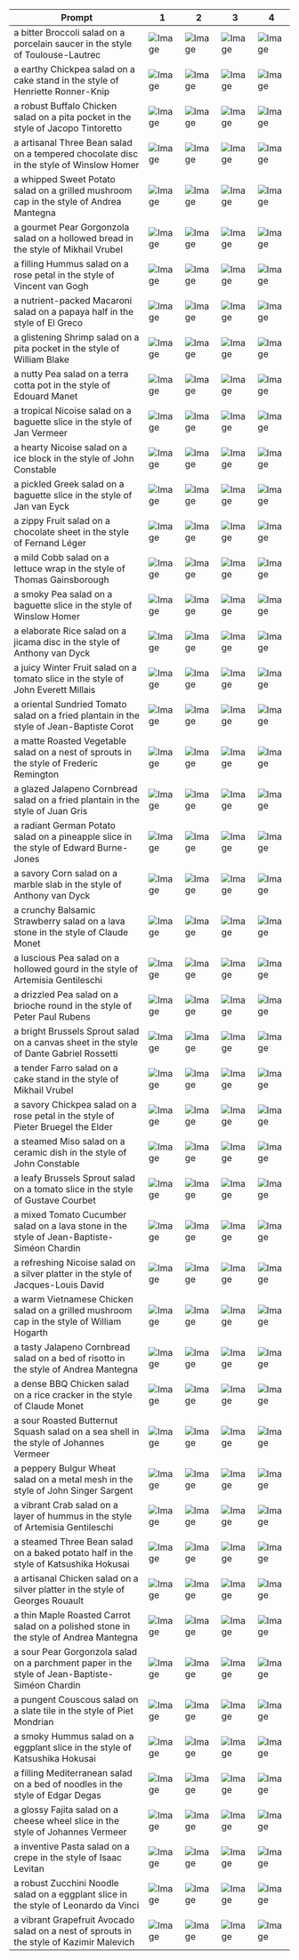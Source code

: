 | Prompt | 1 | 2 | 3 | 4 |
|-|-|-|-|-|
| a bitter Broccoli salad on a porcelain saucer in the style of Toulouse-Lautrec | ![Image](https://salad-benchmark-public-assets.s3.us-east-2.amazonaws.com/sdxl/d7587d33-67f7-45b4-aa65-ff886e704f10-0.jpg) | ![Image](https://salad-benchmark-public-assets.s3.us-east-2.amazonaws.com/sdxl/d7587d33-67f7-45b4-aa65-ff886e704f10-1.jpg) | ![Image](https://salad-benchmark-public-assets.s3.us-east-2.amazonaws.com/sdxl/d7587d33-67f7-45b4-aa65-ff886e704f10-2.jpg) | ![Image](https://salad-benchmark-public-assets.s3.us-east-2.amazonaws.com/sdxl/d7587d33-67f7-45b4-aa65-ff886e704f10-3.jpg) |
| a earthy Chickpea salad on a cake stand in the style of Henriette Ronner-Knip | ![Image](https://salad-benchmark-public-assets.s3.us-east-2.amazonaws.com/sdxl/a05eb839-0c36-4fac-a88e-3e8e4bdc3a10-0.jpg) | ![Image](https://salad-benchmark-public-assets.s3.us-east-2.amazonaws.com/sdxl/a05eb839-0c36-4fac-a88e-3e8e4bdc3a10-1.jpg) | ![Image](https://salad-benchmark-public-assets.s3.us-east-2.amazonaws.com/sdxl/a05eb839-0c36-4fac-a88e-3e8e4bdc3a10-2.jpg) | ![Image](https://salad-benchmark-public-assets.s3.us-east-2.amazonaws.com/sdxl/a05eb839-0c36-4fac-a88e-3e8e4bdc3a10-3.jpg) |
| a robust Buffalo Chicken salad on a pita pocket in the style of Jacopo Tintoretto | ![Image](https://salad-benchmark-public-assets.s3.us-east-2.amazonaws.com/sdxl/d23461a0-c2ba-4e83-93cc-be7f49b4079c-0.jpg) | ![Image](https://salad-benchmark-public-assets.s3.us-east-2.amazonaws.com/sdxl/d23461a0-c2ba-4e83-93cc-be7f49b4079c-1.jpg) | ![Image](https://salad-benchmark-public-assets.s3.us-east-2.amazonaws.com/sdxl/d23461a0-c2ba-4e83-93cc-be7f49b4079c-2.jpg) | ![Image](https://salad-benchmark-public-assets.s3.us-east-2.amazonaws.com/sdxl/d23461a0-c2ba-4e83-93cc-be7f49b4079c-3.jpg) |
| a artisanal Three Bean salad on a tempered chocolate disc in the style of Winslow Homer | ![Image](https://salad-benchmark-public-assets.s3.us-east-2.amazonaws.com/sdxl/a6f0b185-5f4f-44ca-a716-71eb00c65a6d-0.jpg) | ![Image](https://salad-benchmark-public-assets.s3.us-east-2.amazonaws.com/sdxl/a6f0b185-5f4f-44ca-a716-71eb00c65a6d-1.jpg) | ![Image](https://salad-benchmark-public-assets.s3.us-east-2.amazonaws.com/sdxl/a6f0b185-5f4f-44ca-a716-71eb00c65a6d-2.jpg) | ![Image](https://salad-benchmark-public-assets.s3.us-east-2.amazonaws.com/sdxl/a6f0b185-5f4f-44ca-a716-71eb00c65a6d-3.jpg) |
| a whipped Sweet Potato salad on a grilled mushroom cap in the style of Andrea Mantegna | ![Image](https://salad-benchmark-public-assets.s3.us-east-2.amazonaws.com/sdxl/aaf881fc-516c-4981-80a2-3a36428ed5e3-0.jpg) | ![Image](https://salad-benchmark-public-assets.s3.us-east-2.amazonaws.com/sdxl/aaf881fc-516c-4981-80a2-3a36428ed5e3-1.jpg) | ![Image](https://salad-benchmark-public-assets.s3.us-east-2.amazonaws.com/sdxl/aaf881fc-516c-4981-80a2-3a36428ed5e3-2.jpg) | ![Image](https://salad-benchmark-public-assets.s3.us-east-2.amazonaws.com/sdxl/aaf881fc-516c-4981-80a2-3a36428ed5e3-3.jpg) |
| a gourmet Pear Gorgonzola salad on a hollowed bread in the style of Mikhail Vrubel | ![Image](https://salad-benchmark-public-assets.s3.us-east-2.amazonaws.com/sdxl/a5de9004-2bb7-471f-88e4-bc0b4861108c-0.jpg) | ![Image](https://salad-benchmark-public-assets.s3.us-east-2.amazonaws.com/sdxl/a5de9004-2bb7-471f-88e4-bc0b4861108c-1.jpg) | ![Image](https://salad-benchmark-public-assets.s3.us-east-2.amazonaws.com/sdxl/a5de9004-2bb7-471f-88e4-bc0b4861108c-2.jpg) | ![Image](https://salad-benchmark-public-assets.s3.us-east-2.amazonaws.com/sdxl/a5de9004-2bb7-471f-88e4-bc0b4861108c-3.jpg) |
| a filling Hummus salad on a rose petal in the style of Vincent van Gogh | ![Image](https://salad-benchmark-public-assets.s3.us-east-2.amazonaws.com/sdxl/82875626-cae3-4582-ac52-a27271d32711-0.jpg) | ![Image](https://salad-benchmark-public-assets.s3.us-east-2.amazonaws.com/sdxl/82875626-cae3-4582-ac52-a27271d32711-1.jpg) | ![Image](https://salad-benchmark-public-assets.s3.us-east-2.amazonaws.com/sdxl/82875626-cae3-4582-ac52-a27271d32711-2.jpg) | ![Image](https://salad-benchmark-public-assets.s3.us-east-2.amazonaws.com/sdxl/82875626-cae3-4582-ac52-a27271d32711-3.jpg) |
| a nutrient-packed Macaroni salad on a papaya half in the style of El Greco | ![Image](https://salad-benchmark-public-assets.s3.us-east-2.amazonaws.com/sdxl/73cce307-5ff9-4c3d-b7fe-20eaf324578b-0.jpg) | ![Image](https://salad-benchmark-public-assets.s3.us-east-2.amazonaws.com/sdxl/73cce307-5ff9-4c3d-b7fe-20eaf324578b-1.jpg) | ![Image](https://salad-benchmark-public-assets.s3.us-east-2.amazonaws.com/sdxl/73cce307-5ff9-4c3d-b7fe-20eaf324578b-2.jpg) | ![Image](https://salad-benchmark-public-assets.s3.us-east-2.amazonaws.com/sdxl/73cce307-5ff9-4c3d-b7fe-20eaf324578b-3.jpg) |
| a glistening Shrimp salad on a pita pocket in the style of William Blake | ![Image](https://salad-benchmark-public-assets.s3.us-east-2.amazonaws.com/sdxl/09a0e818-35cd-433d-8e0c-1068853c54cf-0.jpg) | ![Image](https://salad-benchmark-public-assets.s3.us-east-2.amazonaws.com/sdxl/09a0e818-35cd-433d-8e0c-1068853c54cf-1.jpg) | ![Image](https://salad-benchmark-public-assets.s3.us-east-2.amazonaws.com/sdxl/09a0e818-35cd-433d-8e0c-1068853c54cf-2.jpg) | ![Image](https://salad-benchmark-public-assets.s3.us-east-2.amazonaws.com/sdxl/09a0e818-35cd-433d-8e0c-1068853c54cf-3.jpg) |
| a nutty Pea salad on a terra cotta pot in the style of Edouard Manet | ![Image](https://salad-benchmark-public-assets.s3.us-east-2.amazonaws.com/sdxl/22494e16-e891-4187-bfdd-275840fe4e51-0.jpg) | ![Image](https://salad-benchmark-public-assets.s3.us-east-2.amazonaws.com/sdxl/22494e16-e891-4187-bfdd-275840fe4e51-1.jpg) | ![Image](https://salad-benchmark-public-assets.s3.us-east-2.amazonaws.com/sdxl/22494e16-e891-4187-bfdd-275840fe4e51-2.jpg) | ![Image](https://salad-benchmark-public-assets.s3.us-east-2.amazonaws.com/sdxl/22494e16-e891-4187-bfdd-275840fe4e51-3.jpg) |
| a tropical Nicoise salad on a baguette slice in the style of Jan Vermeer | ![Image](https://salad-benchmark-public-assets.s3.us-east-2.amazonaws.com/sdxl/16a92e1a-98a3-449b-82ff-316c5fece793-0.jpg) | ![Image](https://salad-benchmark-public-assets.s3.us-east-2.amazonaws.com/sdxl/16a92e1a-98a3-449b-82ff-316c5fece793-1.jpg) | ![Image](https://salad-benchmark-public-assets.s3.us-east-2.amazonaws.com/sdxl/16a92e1a-98a3-449b-82ff-316c5fece793-2.jpg) | ![Image](https://salad-benchmark-public-assets.s3.us-east-2.amazonaws.com/sdxl/16a92e1a-98a3-449b-82ff-316c5fece793-3.jpg) |
| a hearty Nicoise salad on a ice block in the style of John Constable | ![Image](https://salad-benchmark-public-assets.s3.us-east-2.amazonaws.com/sdxl/840feac7-80c3-4445-a6a1-3ab010e69e36-0.jpg) | ![Image](https://salad-benchmark-public-assets.s3.us-east-2.amazonaws.com/sdxl/840feac7-80c3-4445-a6a1-3ab010e69e36-1.jpg) | ![Image](https://salad-benchmark-public-assets.s3.us-east-2.amazonaws.com/sdxl/840feac7-80c3-4445-a6a1-3ab010e69e36-2.jpg) | ![Image](https://salad-benchmark-public-assets.s3.us-east-2.amazonaws.com/sdxl/840feac7-80c3-4445-a6a1-3ab010e69e36-3.jpg) |
| a pickled Greek salad on a baguette slice in the style of Jan van Eyck | ![Image](https://salad-benchmark-public-assets.s3.us-east-2.amazonaws.com/sdxl/910f4736-1e4d-45f9-b785-a3b9bf080c3a-0.jpg) | ![Image](https://salad-benchmark-public-assets.s3.us-east-2.amazonaws.com/sdxl/910f4736-1e4d-45f9-b785-a3b9bf080c3a-1.jpg) | ![Image](https://salad-benchmark-public-assets.s3.us-east-2.amazonaws.com/sdxl/910f4736-1e4d-45f9-b785-a3b9bf080c3a-2.jpg) | ![Image](https://salad-benchmark-public-assets.s3.us-east-2.amazonaws.com/sdxl/910f4736-1e4d-45f9-b785-a3b9bf080c3a-3.jpg) |
| a zippy Fruit salad on a chocolate sheet in the style of Fernand Léger | ![Image](https://salad-benchmark-public-assets.s3.us-east-2.amazonaws.com/sdxl/98b0f5e9-3e20-4b00-812c-9882cd0c31d1-0.jpg) | ![Image](https://salad-benchmark-public-assets.s3.us-east-2.amazonaws.com/sdxl/98b0f5e9-3e20-4b00-812c-9882cd0c31d1-1.jpg) | ![Image](https://salad-benchmark-public-assets.s3.us-east-2.amazonaws.com/sdxl/98b0f5e9-3e20-4b00-812c-9882cd0c31d1-2.jpg) | ![Image](https://salad-benchmark-public-assets.s3.us-east-2.amazonaws.com/sdxl/98b0f5e9-3e20-4b00-812c-9882cd0c31d1-3.jpg) |
| a mild Cobb salad on a lettuce wrap in the style of Thomas Gainsborough | ![Image](https://salad-benchmark-public-assets.s3.us-east-2.amazonaws.com/sdxl/e61bdad8-4994-481d-bbfa-3686cdb8f18d-0.jpg) | ![Image](https://salad-benchmark-public-assets.s3.us-east-2.amazonaws.com/sdxl/e61bdad8-4994-481d-bbfa-3686cdb8f18d-1.jpg) | ![Image](https://salad-benchmark-public-assets.s3.us-east-2.amazonaws.com/sdxl/e61bdad8-4994-481d-bbfa-3686cdb8f18d-2.jpg) | ![Image](https://salad-benchmark-public-assets.s3.us-east-2.amazonaws.com/sdxl/e61bdad8-4994-481d-bbfa-3686cdb8f18d-3.jpg) |
| a smoky Pea salad on a baguette slice in the style of Winslow Homer | ![Image](https://salad-benchmark-public-assets.s3.us-east-2.amazonaws.com/sdxl/d71cdf66-bf13-43de-89d4-26069e4ccaa4-0.jpg) | ![Image](https://salad-benchmark-public-assets.s3.us-east-2.amazonaws.com/sdxl/d71cdf66-bf13-43de-89d4-26069e4ccaa4-1.jpg) | ![Image](https://salad-benchmark-public-assets.s3.us-east-2.amazonaws.com/sdxl/d71cdf66-bf13-43de-89d4-26069e4ccaa4-2.jpg) | ![Image](https://salad-benchmark-public-assets.s3.us-east-2.amazonaws.com/sdxl/d71cdf66-bf13-43de-89d4-26069e4ccaa4-3.jpg) |
| a elaborate Rice salad on a jicama disc in the style of Anthony van Dyck | ![Image](https://salad-benchmark-public-assets.s3.us-east-2.amazonaws.com/sdxl/28d1f4c0-6019-437b-8cd4-fcdda4bb442a-0.jpg) | ![Image](https://salad-benchmark-public-assets.s3.us-east-2.amazonaws.com/sdxl/28d1f4c0-6019-437b-8cd4-fcdda4bb442a-1.jpg) | ![Image](https://salad-benchmark-public-assets.s3.us-east-2.amazonaws.com/sdxl/28d1f4c0-6019-437b-8cd4-fcdda4bb442a-2.jpg) | ![Image](https://salad-benchmark-public-assets.s3.us-east-2.amazonaws.com/sdxl/28d1f4c0-6019-437b-8cd4-fcdda4bb442a-3.jpg) |
| a juicy Winter Fruit salad on a tomato slice in the style of John Everett Millais | ![Image](https://salad-benchmark-public-assets.s3.us-east-2.amazonaws.com/sdxl/37b67948-9652-44ed-9c37-d3e18538c9d5-0.jpg) | ![Image](https://salad-benchmark-public-assets.s3.us-east-2.amazonaws.com/sdxl/37b67948-9652-44ed-9c37-d3e18538c9d5-1.jpg) | ![Image](https://salad-benchmark-public-assets.s3.us-east-2.amazonaws.com/sdxl/37b67948-9652-44ed-9c37-d3e18538c9d5-2.jpg) | ![Image](https://salad-benchmark-public-assets.s3.us-east-2.amazonaws.com/sdxl/37b67948-9652-44ed-9c37-d3e18538c9d5-3.jpg) |
| a oriental Sundried Tomato salad on a fried plantain in the style of Jean-Baptiste Corot | ![Image](https://salad-benchmark-public-assets.s3.us-east-2.amazonaws.com/sdxl/4dfb34a3-10a7-4467-9a29-108786530a51-0.jpg) | ![Image](https://salad-benchmark-public-assets.s3.us-east-2.amazonaws.com/sdxl/4dfb34a3-10a7-4467-9a29-108786530a51-1.jpg) | ![Image](https://salad-benchmark-public-assets.s3.us-east-2.amazonaws.com/sdxl/4dfb34a3-10a7-4467-9a29-108786530a51-2.jpg) | ![Image](https://salad-benchmark-public-assets.s3.us-east-2.amazonaws.com/sdxl/4dfb34a3-10a7-4467-9a29-108786530a51-3.jpg) |
| a matte Roasted Vegetable salad on a nest of sprouts in the style of Frederic Remington | ![Image](https://salad-benchmark-public-assets.s3.us-east-2.amazonaws.com/sdxl/7a590f2d-794e-470d-8404-86b10168ca1e-0.jpg) | ![Image](https://salad-benchmark-public-assets.s3.us-east-2.amazonaws.com/sdxl/7a590f2d-794e-470d-8404-86b10168ca1e-1.jpg) | ![Image](https://salad-benchmark-public-assets.s3.us-east-2.amazonaws.com/sdxl/7a590f2d-794e-470d-8404-86b10168ca1e-2.jpg) | ![Image](https://salad-benchmark-public-assets.s3.us-east-2.amazonaws.com/sdxl/7a590f2d-794e-470d-8404-86b10168ca1e-3.jpg) |
| a glazed Jalapeno Cornbread salad on a fried plantain in the style of Juan Gris | ![Image](https://salad-benchmark-public-assets.s3.us-east-2.amazonaws.com/sdxl/3b1cf16d-d950-4aca-a401-51470f621074-0.jpg) | ![Image](https://salad-benchmark-public-assets.s3.us-east-2.amazonaws.com/sdxl/3b1cf16d-d950-4aca-a401-51470f621074-1.jpg) | ![Image](https://salad-benchmark-public-assets.s3.us-east-2.amazonaws.com/sdxl/3b1cf16d-d950-4aca-a401-51470f621074-2.jpg) | ![Image](https://salad-benchmark-public-assets.s3.us-east-2.amazonaws.com/sdxl/3b1cf16d-d950-4aca-a401-51470f621074-3.jpg) |
| a radiant German Potato salad on a pineapple slice in the style of Edward Burne-Jones | ![Image](https://salad-benchmark-public-assets.s3.us-east-2.amazonaws.com/sdxl/fe1baa21-c6e0-4094-9316-892f355121e4-0.jpg) | ![Image](https://salad-benchmark-public-assets.s3.us-east-2.amazonaws.com/sdxl/fe1baa21-c6e0-4094-9316-892f355121e4-1.jpg) | ![Image](https://salad-benchmark-public-assets.s3.us-east-2.amazonaws.com/sdxl/fe1baa21-c6e0-4094-9316-892f355121e4-2.jpg) | ![Image](https://salad-benchmark-public-assets.s3.us-east-2.amazonaws.com/sdxl/fe1baa21-c6e0-4094-9316-892f355121e4-3.jpg) |
| a savory Corn salad on a marble slab in the style of Anthony van Dyck | ![Image](https://salad-benchmark-public-assets.s3.us-east-2.amazonaws.com/sdxl/eb950420-8930-4f05-a796-3e4b2f1a9e4f-0.jpg) | ![Image](https://salad-benchmark-public-assets.s3.us-east-2.amazonaws.com/sdxl/eb950420-8930-4f05-a796-3e4b2f1a9e4f-1.jpg) | ![Image](https://salad-benchmark-public-assets.s3.us-east-2.amazonaws.com/sdxl/eb950420-8930-4f05-a796-3e4b2f1a9e4f-2.jpg) | ![Image](https://salad-benchmark-public-assets.s3.us-east-2.amazonaws.com/sdxl/eb950420-8930-4f05-a796-3e4b2f1a9e4f-3.jpg) |
| a crunchy Balsamic Strawberry salad on a lava stone in the style of Claude Monet | ![Image](https://salad-benchmark-public-assets.s3.us-east-2.amazonaws.com/sdxl/ca387b47-a24f-47b5-a65e-10fe0de90c5f-0.jpg) | ![Image](https://salad-benchmark-public-assets.s3.us-east-2.amazonaws.com/sdxl/ca387b47-a24f-47b5-a65e-10fe0de90c5f-1.jpg) | ![Image](https://salad-benchmark-public-assets.s3.us-east-2.amazonaws.com/sdxl/ca387b47-a24f-47b5-a65e-10fe0de90c5f-2.jpg) | ![Image](https://salad-benchmark-public-assets.s3.us-east-2.amazonaws.com/sdxl/ca387b47-a24f-47b5-a65e-10fe0de90c5f-3.jpg) |
| a luscious Pea salad on a hollowed gourd in the style of Artemisia Gentileschi | ![Image](https://salad-benchmark-public-assets.s3.us-east-2.amazonaws.com/sdxl/9f6de0c5-b44f-41fc-a7f0-f28a4c64e933-0.jpg) | ![Image](https://salad-benchmark-public-assets.s3.us-east-2.amazonaws.com/sdxl/9f6de0c5-b44f-41fc-a7f0-f28a4c64e933-1.jpg) | ![Image](https://salad-benchmark-public-assets.s3.us-east-2.amazonaws.com/sdxl/9f6de0c5-b44f-41fc-a7f0-f28a4c64e933-2.jpg) | ![Image](https://salad-benchmark-public-assets.s3.us-east-2.amazonaws.com/sdxl/9f6de0c5-b44f-41fc-a7f0-f28a4c64e933-3.jpg) |
| a drizzled Pea salad on a brioche round in the style of Peter Paul Rubens | ![Image](https://salad-benchmark-public-assets.s3.us-east-2.amazonaws.com/sdxl/af5d4014-a5e7-452a-882e-4c6472dc5a31-0.jpg) | ![Image](https://salad-benchmark-public-assets.s3.us-east-2.amazonaws.com/sdxl/af5d4014-a5e7-452a-882e-4c6472dc5a31-1.jpg) | ![Image](https://salad-benchmark-public-assets.s3.us-east-2.amazonaws.com/sdxl/af5d4014-a5e7-452a-882e-4c6472dc5a31-2.jpg) | ![Image](https://salad-benchmark-public-assets.s3.us-east-2.amazonaws.com/sdxl/af5d4014-a5e7-452a-882e-4c6472dc5a31-3.jpg) |
| a bright Brussels Sprout salad on a canvas sheet in the style of Dante Gabriel Rossetti | ![Image](https://salad-benchmark-public-assets.s3.us-east-2.amazonaws.com/sdxl/7ce9e8b0-7b92-42d6-9e02-54652a5a916e-0.jpg) | ![Image](https://salad-benchmark-public-assets.s3.us-east-2.amazonaws.com/sdxl/7ce9e8b0-7b92-42d6-9e02-54652a5a916e-1.jpg) | ![Image](https://salad-benchmark-public-assets.s3.us-east-2.amazonaws.com/sdxl/7ce9e8b0-7b92-42d6-9e02-54652a5a916e-2.jpg) | ![Image](https://salad-benchmark-public-assets.s3.us-east-2.amazonaws.com/sdxl/7ce9e8b0-7b92-42d6-9e02-54652a5a916e-3.jpg) |
| a tender Farro salad on a cake stand in the style of Mikhail Vrubel | ![Image](https://salad-benchmark-public-assets.s3.us-east-2.amazonaws.com/sdxl/5c8f49f5-4227-4e91-814f-7acf206ca435-0.jpg) | ![Image](https://salad-benchmark-public-assets.s3.us-east-2.amazonaws.com/sdxl/5c8f49f5-4227-4e91-814f-7acf206ca435-1.jpg) | ![Image](https://salad-benchmark-public-assets.s3.us-east-2.amazonaws.com/sdxl/5c8f49f5-4227-4e91-814f-7acf206ca435-2.jpg) | ![Image](https://salad-benchmark-public-assets.s3.us-east-2.amazonaws.com/sdxl/5c8f49f5-4227-4e91-814f-7acf206ca435-3.jpg) |
| a savory Chickpea salad on a rose petal in the style of Pieter Bruegel the Elder | ![Image](https://salad-benchmark-public-assets.s3.us-east-2.amazonaws.com/sdxl/6392fa36-20d1-440b-840a-77b5a0b81eaa-0.jpg) | ![Image](https://salad-benchmark-public-assets.s3.us-east-2.amazonaws.com/sdxl/6392fa36-20d1-440b-840a-77b5a0b81eaa-1.jpg) | ![Image](https://salad-benchmark-public-assets.s3.us-east-2.amazonaws.com/sdxl/6392fa36-20d1-440b-840a-77b5a0b81eaa-2.jpg) | ![Image](https://salad-benchmark-public-assets.s3.us-east-2.amazonaws.com/sdxl/6392fa36-20d1-440b-840a-77b5a0b81eaa-3.jpg) |
| a steamed Miso salad on a ceramic dish in the style of John Constable | ![Image](https://salad-benchmark-public-assets.s3.us-east-2.amazonaws.com/sdxl/f238e6dd-b75b-48b9-a955-2b25dd991c62-0.jpg) | ![Image](https://salad-benchmark-public-assets.s3.us-east-2.amazonaws.com/sdxl/f238e6dd-b75b-48b9-a955-2b25dd991c62-1.jpg) | ![Image](https://salad-benchmark-public-assets.s3.us-east-2.amazonaws.com/sdxl/f238e6dd-b75b-48b9-a955-2b25dd991c62-2.jpg) | ![Image](https://salad-benchmark-public-assets.s3.us-east-2.amazonaws.com/sdxl/f238e6dd-b75b-48b9-a955-2b25dd991c62-3.jpg) |
| a leafy Brussels Sprout salad on a tomato slice in the style of Gustave Courbet | ![Image](https://salad-benchmark-public-assets.s3.us-east-2.amazonaws.com/sdxl/21edb33d-a626-4c37-96f2-fe4937652d11-0.jpg) | ![Image](https://salad-benchmark-public-assets.s3.us-east-2.amazonaws.com/sdxl/21edb33d-a626-4c37-96f2-fe4937652d11-1.jpg) | ![Image](https://salad-benchmark-public-assets.s3.us-east-2.amazonaws.com/sdxl/21edb33d-a626-4c37-96f2-fe4937652d11-2.jpg) | ![Image](https://salad-benchmark-public-assets.s3.us-east-2.amazonaws.com/sdxl/21edb33d-a626-4c37-96f2-fe4937652d11-3.jpg) |
| a mixed Tomato Cucumber salad on a lava stone in the style of Jean-Baptiste-Siméon Chardin | ![Image](https://salad-benchmark-public-assets.s3.us-east-2.amazonaws.com/sdxl/6c1d9ca9-ce71-47ac-8c6e-19ecd5ee8aea-0.jpg) | ![Image](https://salad-benchmark-public-assets.s3.us-east-2.amazonaws.com/sdxl/6c1d9ca9-ce71-47ac-8c6e-19ecd5ee8aea-1.jpg) | ![Image](https://salad-benchmark-public-assets.s3.us-east-2.amazonaws.com/sdxl/6c1d9ca9-ce71-47ac-8c6e-19ecd5ee8aea-2.jpg) | ![Image](https://salad-benchmark-public-assets.s3.us-east-2.amazonaws.com/sdxl/6c1d9ca9-ce71-47ac-8c6e-19ecd5ee8aea-3.jpg) |
| a refreshing Nicoise salad on a silver platter in the style of Jacques-Louis David | ![Image](https://salad-benchmark-public-assets.s3.us-east-2.amazonaws.com/sdxl/115f3bf2-68c8-4e54-8afb-ba1256dfdf6b-0.jpg) | ![Image](https://salad-benchmark-public-assets.s3.us-east-2.amazonaws.com/sdxl/115f3bf2-68c8-4e54-8afb-ba1256dfdf6b-1.jpg) | ![Image](https://salad-benchmark-public-assets.s3.us-east-2.amazonaws.com/sdxl/115f3bf2-68c8-4e54-8afb-ba1256dfdf6b-2.jpg) | ![Image](https://salad-benchmark-public-assets.s3.us-east-2.amazonaws.com/sdxl/115f3bf2-68c8-4e54-8afb-ba1256dfdf6b-3.jpg) |
| a warm Vietnamese Chicken salad on a grilled mushroom cap in the style of William Hogarth | ![Image](https://salad-benchmark-public-assets.s3.us-east-2.amazonaws.com/sdxl/ea53c951-785a-4ff5-86c6-7247147db6d2-0.jpg) | ![Image](https://salad-benchmark-public-assets.s3.us-east-2.amazonaws.com/sdxl/ea53c951-785a-4ff5-86c6-7247147db6d2-1.jpg) | ![Image](https://salad-benchmark-public-assets.s3.us-east-2.amazonaws.com/sdxl/ea53c951-785a-4ff5-86c6-7247147db6d2-2.jpg) | ![Image](https://salad-benchmark-public-assets.s3.us-east-2.amazonaws.com/sdxl/ea53c951-785a-4ff5-86c6-7247147db6d2-3.jpg) |
| a tasty Jalapeno Cornbread salad on a bed of risotto in the style of Andrea Mantegna | ![Image](https://salad-benchmark-public-assets.s3.us-east-2.amazonaws.com/sdxl/8d67491b-0a54-4de2-92ba-24b230ccc523-0.jpg) | ![Image](https://salad-benchmark-public-assets.s3.us-east-2.amazonaws.com/sdxl/8d67491b-0a54-4de2-92ba-24b230ccc523-1.jpg) | ![Image](https://salad-benchmark-public-assets.s3.us-east-2.amazonaws.com/sdxl/8d67491b-0a54-4de2-92ba-24b230ccc523-2.jpg) | ![Image](https://salad-benchmark-public-assets.s3.us-east-2.amazonaws.com/sdxl/8d67491b-0a54-4de2-92ba-24b230ccc523-3.jpg) |
| a dense BBQ Chicken salad on a rice cracker in the style of Claude Monet | ![Image](https://salad-benchmark-public-assets.s3.us-east-2.amazonaws.com/sdxl/365b293f-c408-49b7-9f71-620964a34d05-0.jpg) | ![Image](https://salad-benchmark-public-assets.s3.us-east-2.amazonaws.com/sdxl/365b293f-c408-49b7-9f71-620964a34d05-1.jpg) | ![Image](https://salad-benchmark-public-assets.s3.us-east-2.amazonaws.com/sdxl/365b293f-c408-49b7-9f71-620964a34d05-2.jpg) | ![Image](https://salad-benchmark-public-assets.s3.us-east-2.amazonaws.com/sdxl/365b293f-c408-49b7-9f71-620964a34d05-3.jpg) |
| a sour Roasted Butternut Squash salad on a sea shell in the style of Johannes Vermeer | ![Image](https://salad-benchmark-public-assets.s3.us-east-2.amazonaws.com/sdxl/003de8e4-f3ca-4fe0-8488-78c061bff69c-0.jpg) | ![Image](https://salad-benchmark-public-assets.s3.us-east-2.amazonaws.com/sdxl/003de8e4-f3ca-4fe0-8488-78c061bff69c-1.jpg) | ![Image](https://salad-benchmark-public-assets.s3.us-east-2.amazonaws.com/sdxl/003de8e4-f3ca-4fe0-8488-78c061bff69c-2.jpg) | ![Image](https://salad-benchmark-public-assets.s3.us-east-2.amazonaws.com/sdxl/003de8e4-f3ca-4fe0-8488-78c061bff69c-3.jpg) |
| a peppery Bulgur Wheat salad on a metal mesh in the style of John Singer Sargent | ![Image](https://salad-benchmark-public-assets.s3.us-east-2.amazonaws.com/sdxl/552e16e6-8f82-4fee-9062-53ee91328e90-0.jpg) | ![Image](https://salad-benchmark-public-assets.s3.us-east-2.amazonaws.com/sdxl/552e16e6-8f82-4fee-9062-53ee91328e90-1.jpg) | ![Image](https://salad-benchmark-public-assets.s3.us-east-2.amazonaws.com/sdxl/552e16e6-8f82-4fee-9062-53ee91328e90-2.jpg) | ![Image](https://salad-benchmark-public-assets.s3.us-east-2.amazonaws.com/sdxl/552e16e6-8f82-4fee-9062-53ee91328e90-3.jpg) |
| a vibrant Crab salad on a layer of hummus in the style of Artemisia Gentileschi | ![Image](https://salad-benchmark-public-assets.s3.us-east-2.amazonaws.com/sdxl/96837fe4-92c5-4a04-aaca-f12ba2b1ba6c-0.jpg) | ![Image](https://salad-benchmark-public-assets.s3.us-east-2.amazonaws.com/sdxl/96837fe4-92c5-4a04-aaca-f12ba2b1ba6c-1.jpg) | ![Image](https://salad-benchmark-public-assets.s3.us-east-2.amazonaws.com/sdxl/96837fe4-92c5-4a04-aaca-f12ba2b1ba6c-2.jpg) | ![Image](https://salad-benchmark-public-assets.s3.us-east-2.amazonaws.com/sdxl/96837fe4-92c5-4a04-aaca-f12ba2b1ba6c-3.jpg) |
| a steamed Three Bean salad on a baked potato half in the style of Katsushika Hokusai | ![Image](https://salad-benchmark-public-assets.s3.us-east-2.amazonaws.com/sdxl/e80516e8-e790-48d7-8195-db33c2ca5598-0.jpg) | ![Image](https://salad-benchmark-public-assets.s3.us-east-2.amazonaws.com/sdxl/e80516e8-e790-48d7-8195-db33c2ca5598-1.jpg) | ![Image](https://salad-benchmark-public-assets.s3.us-east-2.amazonaws.com/sdxl/e80516e8-e790-48d7-8195-db33c2ca5598-2.jpg) | ![Image](https://salad-benchmark-public-assets.s3.us-east-2.amazonaws.com/sdxl/e80516e8-e790-48d7-8195-db33c2ca5598-3.jpg) |
| a artisanal Chicken salad on a silver platter in the style of Georges Rouault | ![Image](https://salad-benchmark-public-assets.s3.us-east-2.amazonaws.com/sdxl/3b34e0ea-bc15-4b3d-ab33-52a6722a31b8-0.jpg) | ![Image](https://salad-benchmark-public-assets.s3.us-east-2.amazonaws.com/sdxl/3b34e0ea-bc15-4b3d-ab33-52a6722a31b8-1.jpg) | ![Image](https://salad-benchmark-public-assets.s3.us-east-2.amazonaws.com/sdxl/3b34e0ea-bc15-4b3d-ab33-52a6722a31b8-2.jpg) | ![Image](https://salad-benchmark-public-assets.s3.us-east-2.amazonaws.com/sdxl/3b34e0ea-bc15-4b3d-ab33-52a6722a31b8-3.jpg) |
| a thin Maple Roasted Carrot salad on a polished stone in the style of Andrea Mantegna | ![Image](https://salad-benchmark-public-assets.s3.us-east-2.amazonaws.com/sdxl/9531f83a-2c3f-4d57-9ff1-0ca31b367c1a-0.jpg) | ![Image](https://salad-benchmark-public-assets.s3.us-east-2.amazonaws.com/sdxl/9531f83a-2c3f-4d57-9ff1-0ca31b367c1a-1.jpg) | ![Image](https://salad-benchmark-public-assets.s3.us-east-2.amazonaws.com/sdxl/9531f83a-2c3f-4d57-9ff1-0ca31b367c1a-2.jpg) | ![Image](https://salad-benchmark-public-assets.s3.us-east-2.amazonaws.com/sdxl/9531f83a-2c3f-4d57-9ff1-0ca31b367c1a-3.jpg) |
| a sour Pear Gorgonzola salad on a parchment paper in the style of Jean-Baptiste-Siméon Chardin | ![Image](https://salad-benchmark-public-assets.s3.us-east-2.amazonaws.com/sdxl/43740628-4227-4a5b-bce6-19ff139e4ef0-0.jpg) | ![Image](https://salad-benchmark-public-assets.s3.us-east-2.amazonaws.com/sdxl/43740628-4227-4a5b-bce6-19ff139e4ef0-1.jpg) | ![Image](https://salad-benchmark-public-assets.s3.us-east-2.amazonaws.com/sdxl/43740628-4227-4a5b-bce6-19ff139e4ef0-2.jpg) | ![Image](https://salad-benchmark-public-assets.s3.us-east-2.amazonaws.com/sdxl/43740628-4227-4a5b-bce6-19ff139e4ef0-3.jpg) |
| a pungent Couscous salad on a slate tile in the style of Piet Mondrian | ![Image](https://salad-benchmark-public-assets.s3.us-east-2.amazonaws.com/sdxl/a95c2591-8d72-4c13-a153-132d5e988551-0.jpg) | ![Image](https://salad-benchmark-public-assets.s3.us-east-2.amazonaws.com/sdxl/a95c2591-8d72-4c13-a153-132d5e988551-1.jpg) | ![Image](https://salad-benchmark-public-assets.s3.us-east-2.amazonaws.com/sdxl/a95c2591-8d72-4c13-a153-132d5e988551-2.jpg) | ![Image](https://salad-benchmark-public-assets.s3.us-east-2.amazonaws.com/sdxl/a95c2591-8d72-4c13-a153-132d5e988551-3.jpg) |
| a smoky Hummus salad on a eggplant slice in the style of Katsushika Hokusai | ![Image](https://salad-benchmark-public-assets.s3.us-east-2.amazonaws.com/sdxl/e2c7dff8-4233-4bc6-a588-c800ace35ee3-0.jpg) | ![Image](https://salad-benchmark-public-assets.s3.us-east-2.amazonaws.com/sdxl/e2c7dff8-4233-4bc6-a588-c800ace35ee3-1.jpg) | ![Image](https://salad-benchmark-public-assets.s3.us-east-2.amazonaws.com/sdxl/e2c7dff8-4233-4bc6-a588-c800ace35ee3-2.jpg) | ![Image](https://salad-benchmark-public-assets.s3.us-east-2.amazonaws.com/sdxl/e2c7dff8-4233-4bc6-a588-c800ace35ee3-3.jpg) |
| a filling Mediterranean salad on a bed of noodles in the style of Edgar Degas | ![Image](https://salad-benchmark-public-assets.s3.us-east-2.amazonaws.com/sdxl/6cfdbbf9-8995-4723-b688-8aa69ccda067-0.jpg) | ![Image](https://salad-benchmark-public-assets.s3.us-east-2.amazonaws.com/sdxl/6cfdbbf9-8995-4723-b688-8aa69ccda067-1.jpg) | ![Image](https://salad-benchmark-public-assets.s3.us-east-2.amazonaws.com/sdxl/6cfdbbf9-8995-4723-b688-8aa69ccda067-2.jpg) | ![Image](https://salad-benchmark-public-assets.s3.us-east-2.amazonaws.com/sdxl/6cfdbbf9-8995-4723-b688-8aa69ccda067-3.jpg) |
| a glossy Fajita salad on a cheese wheel slice in the style of Johannes Vermeer | ![Image](https://salad-benchmark-public-assets.s3.us-east-2.amazonaws.com/sdxl/43219fae-8205-450a-9abb-05e26b2413a9-0.jpg) | ![Image](https://salad-benchmark-public-assets.s3.us-east-2.amazonaws.com/sdxl/43219fae-8205-450a-9abb-05e26b2413a9-1.jpg) | ![Image](https://salad-benchmark-public-assets.s3.us-east-2.amazonaws.com/sdxl/43219fae-8205-450a-9abb-05e26b2413a9-2.jpg) | ![Image](https://salad-benchmark-public-assets.s3.us-east-2.amazonaws.com/sdxl/43219fae-8205-450a-9abb-05e26b2413a9-3.jpg) |
| a inventive Pasta salad on a crepe in the style of Isaac Levitan | ![Image](https://salad-benchmark-public-assets.s3.us-east-2.amazonaws.com/sdxl/fee5d854-04ae-4eb8-9605-b3eae95da8c7-0.jpg) | ![Image](https://salad-benchmark-public-assets.s3.us-east-2.amazonaws.com/sdxl/fee5d854-04ae-4eb8-9605-b3eae95da8c7-1.jpg) | ![Image](https://salad-benchmark-public-assets.s3.us-east-2.amazonaws.com/sdxl/fee5d854-04ae-4eb8-9605-b3eae95da8c7-2.jpg) | ![Image](https://salad-benchmark-public-assets.s3.us-east-2.amazonaws.com/sdxl/fee5d854-04ae-4eb8-9605-b3eae95da8c7-3.jpg) |
| a robust Zucchini Noodle salad on a eggplant slice in the style of Leonardo da Vinci | ![Image](https://salad-benchmark-public-assets.s3.us-east-2.amazonaws.com/sdxl/8e2ba99b-f54c-4267-a5d5-a1264f30d212-0.jpg) | ![Image](https://salad-benchmark-public-assets.s3.us-east-2.amazonaws.com/sdxl/8e2ba99b-f54c-4267-a5d5-a1264f30d212-1.jpg) | ![Image](https://salad-benchmark-public-assets.s3.us-east-2.amazonaws.com/sdxl/8e2ba99b-f54c-4267-a5d5-a1264f30d212-2.jpg) | ![Image](https://salad-benchmark-public-assets.s3.us-east-2.amazonaws.com/sdxl/8e2ba99b-f54c-4267-a5d5-a1264f30d212-3.jpg) |
| a vibrant Grapefruit Avocado salad on a nest of sprouts in the style of Kazimir Malevich | ![Image](https://salad-benchmark-public-assets.s3.us-east-2.amazonaws.com/sdxl/8f917249-76fd-4442-b1e7-ed57091ef059-0.jpg) | ![Image](https://salad-benchmark-public-assets.s3.us-east-2.amazonaws.com/sdxl/8f917249-76fd-4442-b1e7-ed57091ef059-1.jpg) | ![Image](https://salad-benchmark-public-assets.s3.us-east-2.amazonaws.com/sdxl/8f917249-76fd-4442-b1e7-ed57091ef059-2.jpg) | ![Image](https://salad-benchmark-public-assets.s3.us-east-2.amazonaws.com/sdxl/8f917249-76fd-4442-b1e7-ed57091ef059-3.jpg) |
